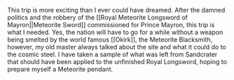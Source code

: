 This trip is more exciting than I ever could have dreamed. After the damned politics and the robbery of the [[Royal Meteorite Longsword of Mayron||Meteorite Sword]] commissioned for Prince Mayron, this trip is what I needed. Yes, the nation will have to go for a while without a weapon being smelted by the world famous [[Okirk]], the Meteorite Blacksmith, however, my old master always talked about the site and what it could do to the cosmic steel. I have taken a sample of what was left from Sandcrater that should have been applied to the unfinished Royal Longsword, hoping to prepare myself a Meteorite pendant.